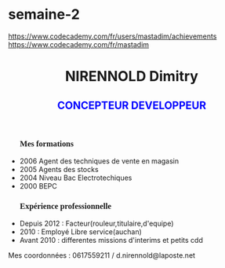# semaine-2
https://www.codecademy.com/fr/users/mastadim/achievements
https://www.codecademy.com/fr/mastadim

<!DOCTYPE html>
<head>
<title>Mon CV</title>
</head>
<body>
<header>
        <h1>NIRENNOLD Dimitry</h1>
        <h2 style="color:blue;">CONCEPTEUR DEVELOPPEUR</h2>
    </header>
    <main>
        <ul>
        <h3 style="font-family:vivaldi">Mes formations</h3>
            <li>2006 Agent des techniques de vente en magasin</li>
            <li>2005 Agents des stocks</li>
            <li>2004 Niveau Bac Electrotechiques</li>
            <li>2000 BEPC</li>
        <h3 style="font-family:vivaldi">Expérience professionnelle</h3>
            <li>Depuis 2012 : Facteur(rouleur,titulaire,d'equipe)</li>
            <li>2010 : Employé Libre service(auchan)</li>
            <li>Avant 2010 : differentes missions d'interims et petits cdd</li>
        </ul>
    </main>
    <footer>
        <p>Mes coordonnées : 0617559211 / d.nirennold@laposte.net</p>
    </footer>
</body>
</html>